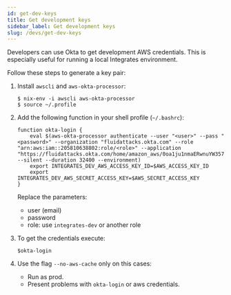 ```yaml
---
id: get-dev-keys
title: Get development keys
sidebar_label: Get development keys
slug: /devs/get-dev-keys
---
```


Developers can use Okta to get development AWS credentials.
This is especially useful for running a local Integrates environment.

Follow these steps to generate a key pair:

1. Install `awscli` and `aws-okta-processor`:

    ```
    $ nix-env -i awscli aws-okta-processor
    $ source ~/.profile
    ```

1. Add the following function in your shell profile (`~/.bashrc`):

    ```
    function okta-login {
        eval $(aws-okta-processor authenticate --user "<user>" --pass "<password>" --organization "fluidattacks.okta.com" --role "arn:aws:iam::205810638802:role/<role>" --application "https://fluidattacks.okta.com/home/amazon_aws/0oa1ju1nmaERwnuYW357/272" --silent --duration 32400 --environment)
        export INTEGRATES_DEV_AWS_ACCESS_KEY_ID=$AWS_ACCESS_KEY_ID
        export INTEGRATES_DEV_AWS_SECRET_ACCESS_KEY=$AWS_SECRET_ACCESS_KEY
    }
    ```
    
    Replace the parameters:
    - user (email)
    - password
    - role: use `integrates-dev` or another role

1. To get the credentials execute: 
    ```
    $okta-login
    ```

1. Use the flag `--no-aws-cache` only on this cases:
   - Run as prod.
   - Present problems with `okta-login` or aws credentials.
